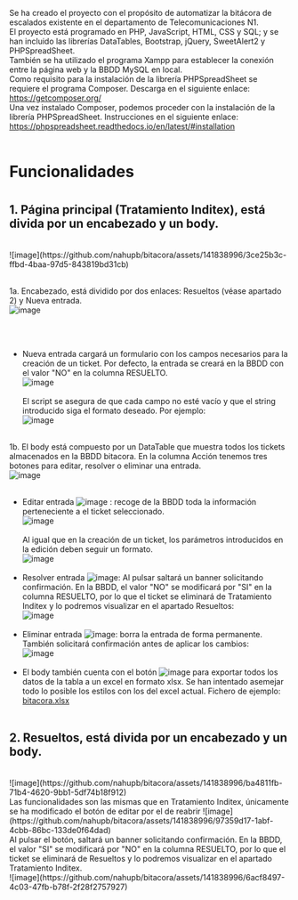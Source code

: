 Se ha creado el proyecto con el propósito de automatizar la bitácora de escalados existente en el departamento de Telecomunicaciones N1. </br>
El proyecto está programado en PHP, JavaScript, HTML, CSS y SQL; y se han incluido las librerías DataTables, Bootstrap, jQuery, SweetAlert2 y PHPSpreadSheet. </br>
También se ha utilizado el programa Xampp para establecer la conexión entre la página web y la BBDD MySQL en local. </br>
Como requisito para la instalación de la librería PHPSpreadSheet se requiere el programa Composer. Descarga en el siguiente enlace: </br>
https://getcomposer.org/ </br>
Una vez instalado Composer, podemos proceder con la instalación de la librería PHPSpreadSheet. Instrucciones en el siguiente enlace: </br>
https://phpspreadsheet.readthedocs.io/en/latest/#installation </br></br>

<h1>Funcionalidades<h1> 
<h2> 1. Página principal (Tratamiento Inditex), está divida por un encabezado y un body. </h2> </br>
![image](https://github.com/nahupb/bitacora/assets/141838996/3ce25b3c-ffbd-4baa-97d5-843819bd31cb)
</br></br>

1a. Encabezado, está dividido por dos enlaces: Resueltos (véase apartado 2) y Nueva entrada. </br>
![image](https://github.com/nahupb/bitacora/assets/141838996/422b15f6-fb91-4cea-90b8-60ff984bdd8e)

</br></br>
- Nueva entrada cargará un formulario con los campos necesarios para la creación de un ticket. Por defecto, la entrada se creará en la BBDD con el valor "NO" en la columna RESUELTO. </br>
![image](https://github.com/nahupb/bitacora/assets/141838996/299b2daa-af60-4cb7-b695-43b4eb135753)</br></br>
El script se asegura de que cada campo no esté vacío y que el string introducido siga el formato deseado. Por ejemplo: </br>
![image](https://github.com/nahupb/bitacora/assets/141838996/89a89a4a-b994-443d-a8d7-1693d73b2b51) </br></br>

1b. El body está compuesto por un DataTable que muestra todos los tickets almacenados en la BBDD bitacora. En la columna Acción tenemos tres botones para editar, resolver o eliminar una entrada. </br>
 ![image](https://github.com/nahupb/bitacora/assets/141838996/4e4f229f-06fd-4ad4-84cc-f8ec73fc1c58) </br></br>
- Editar entrada ![image](https://github.com/nahupb/bitacora/assets/141838996/876bde6d-fbff-4909-969a-6bc510cb1d83)
: recoge de la BBDD toda la información perteneciente a el ticket seleccionado. </br>
![image](https://github.com/nahupb/bitacora/assets/141838996/1b2b7f79-96fc-42dd-8284-b9ff3398cff0) </br></br>
Al igual que en la creación de un ticket, los parámetros introducidos en la edición deben seguir un formato. </br>
![image](https://github.com/nahupb/bitacora/assets/141838996/9c53c85f-1a99-441e-92ca-2be7f70f7f06) </br></br>
- Resolver entrada ![image](https://github.com/nahupb/bitacora/assets/141838996/31617505-6201-4000-841a-f7c151fda948):
Al pulsar saltará un banner solicitando confirmación. En la BBDD, el valor "NO" se modificará por "SI" en la columna RESUELTO, por lo que el ticket se eliminará de Tratamiento Inditex y lo podremos visualizar en el apartado Resueltos: </br>
![image](https://github.com/nahupb/bitacora/assets/141838996/f9e9c9e0-f3a4-43c1-a831-2237893c4674) </br></br>
- Eliminar entrada ![image](https://github.com/nahupb/bitacora/assets/141838996/d586113b-662b-43af-a2eb-026538fd6db5): borra la entrada de forma permanente. También solicitará confirmación antes de aplicar los cambios: </br>
![image](https://github.com/nahupb/bitacora/assets/141838996/40539cc1-bda6-4f23-bcdb-33d950a99be0) </br></br>
- El body también cuenta con el botón  ![image](https://github.com/nahupb/bitacora/assets/141838996/d980c9c5-b043-41a1-b34c-e5621120e401)
para exportar todos los datos de la tabla a un excel en formato xlsx. Se han intentado asemejar todo lo posible los estilos con los del excel actual. Fichero de ejemplo: </br>
[bitacora.xlsx](https://github.com/nahupb/bitacora/files/12497266/bitacora.xlsx) </br></br>

<h2> 2. Resueltos, está divida por un encabezado y un body. </h2></br>
![image](https://github.com/nahupb/bitacora/assets/141838996/ba4811fb-71b4-4620-9bb1-5df74b18f912) </br>
Las funcionalidades son las mismas que en Tratamiento Inditex, únicamente se ha modificado el botón de editar por el de reabrir ![image](https://github.com/nahupb/bitacora/assets/141838996/97359d17-1abf-4cbb-86bc-133de0f64dad)</br>
Al pulsar el botón, saltará un banner solicitando confirmación. En la BBDD, el valor "SI" se modificará por "NO" en la columna RESUELTO, por lo que el ticket se eliminará de Resueltos y lo podremos visualizar en el apartado Tratamiento Inditex. </br>
![image](https://github.com/nahupb/bitacora/assets/141838996/6acf8497-4c03-47fb-b78f-2f28f2757927)












